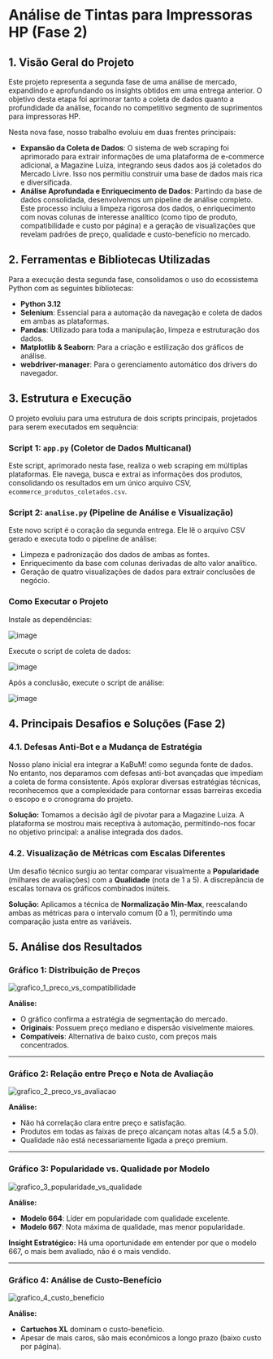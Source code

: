 # Análise de Tintas para Impressoras HP (Fase 2)

## 1. Visão Geral do Projeto

Este projeto representa a segunda fase de uma análise de mercado, expandindo e aprofundando os insights obtidos em uma entrega anterior. O objetivo desta etapa foi aprimorar tanto a coleta de dados quanto a profundidade da análise, focando no competitivo segmento de suprimentos para impressoras HP.

Nesta nova fase, nosso trabalho evoluiu em duas frentes principais:

- **Expansão da Coleta de Dados**: O sistema de web scraping foi aprimorado para extrair informações de uma plataforma de e-commerce adicional, a Magazine Luiza, integrando seus dados aos já coletados do Mercado Livre. Isso nos permitiu construir uma base de dados mais rica e diversificada.
- **Análise Aprofundada e Enriquecimento de Dados**: Partindo da base de dados consolidada, desenvolvemos um pipeline de análise completo. Este processo incluiu a limpeza rigorosa dos dados, o enriquecimento com novas colunas de interesse analítico (como tipo de produto, compatibilidade e custo por página) e a geração de visualizações que revelam padrões de preço, qualidade e custo-benefício no mercado.

## 2. Ferramentas e Bibliotecas Utilizadas

Para a execução desta segunda fase, consolidamos o uso do ecossistema Python com as seguintes bibliotecas:

- **Python 3.12**
- **Selenium**: Essencial para a automação da navegação e coleta de dados em ambas as plataformas.
- **Pandas**: Utilizado para toda a manipulação, limpeza e estruturação dos dados.
- **Matplotlib & Seaborn**: Para a criação e estilização dos gráficos de análise.
- **webdriver-manager**: Para o gerenciamento automático dos drivers do navegador.

## 3. Estrutura e Execução

O projeto evoluiu para uma estrutura de dois scripts principais, projetados para serem executados em sequência:

### Script 1: `app.py` (Coletor de Dados Multicanal)

Este script, aprimorado nesta fase, realiza o web scraping em múltiplas plataformas. Ele navega, busca e extrai as informações dos produtos, consolidando os resultados em um único arquivo CSV, `ecommerce_produtos_coletados.csv`.

### Script 2: `analise.py` (Pipeline de Análise e Visualização)

Este novo script é o coração da segunda entrega. Ele lê o arquivo CSV gerado e executa todo o pipeline de análise:

- Limpeza e padronização dos dados de ambas as fontes.
- Enriquecimento da base com colunas derivadas de alto valor analítico.
- Geração de quatro visualizações de dados para extrair conclusões de negócio.

### Como Executar o Projeto

Instale as dependências:

![image](https://github.com/user-attachments/assets/4fa2c27a-7aba-4bae-b7c5-b168d8793c8c)


Execute o script de coleta de dados:

![image](https://github.com/user-attachments/assets/e5b79e5c-d357-4914-bd4d-c56b5e47e151)


Após a conclusão, execute o script de análise:

![image](https://github.com/user-attachments/assets/e3d98076-10e1-47e7-bd7a-4dd711bb9ed3)


## 4. Principais Desafios e Soluções (Fase 2)

### 4.1. Defesas Anti-Bot e a Mudança de Estratégia

Nosso plano inicial era integrar a KaBuM! como segunda fonte de dados. No entanto, nos deparamos com defesas anti-bot avançadas que impediam a coleta de forma consistente. Após explorar diversas estratégias técnicas, reconhecemos que a complexidade para contornar essas barreiras excedia o escopo e o cronograma do projeto.

**Solução:** Tomamos a decisão ágil de pivotar para a Magazine Luiza. A plataforma se mostrou mais receptiva à automação, permitindo-nos focar no objetivo principal: a análise integrada dos dados.

### 4.2. Visualização de Métricas com Escalas Diferentes

Um desafio técnico surgiu ao tentar comparar visualmente a **Popularidade** (milhares de avaliações) com a **Qualidade** (nota de 1 a 5). A discrepância de escalas tornava os gráficos combinados inúteis.

**Solução:** Aplicamos a técnica de **Normalização Min-Max**, reescalando ambas as métricas para o intervalo comum (0 a 1), permitindo uma comparação justa entre as variáveis.

## 5. Análise dos Resultados

### Gráfico 1: Distribuição de Preços

![grafico_1_preco_vs_compatibilidade](https://github.com/user-attachments/assets/73c4bc90-e01f-4d5d-9438-add23a7b2828)


**Análise:**

- O gráfico confirma a estratégia de segmentação do mercado.
- **Originais**: Possuem preço mediano e dispersão visivelmente maiores.
- **Compatíveis**: Alternativa de baixo custo, com preços mais concentrados.

---

### Gráfico 2: Relação entre Preço e Nota de Avaliação

![grafico_2_preco_vs_avaliacao](https://github.com/user-attachments/assets/cb844ced-f5d0-4603-8cb1-8bf8280e691e)


**Análise:**

- Não há correlação clara entre preço e satisfação.
- Produtos em todas as faixas de preço alcançam notas altas (4.5 a 5.0).
- Qualidade não está necessariamente ligada a preço premium.

---

### Gráfico 3: Popularidade vs. Qualidade por Modelo

![grafico_3_popularidade_vs_qualidade](https://github.com/user-attachments/assets/58da16b7-17e0-44a5-a05b-da39dc217063)


**Análise:**

- **Modelo 664**: Líder em popularidade com qualidade excelente.
- **Modelo 667**: Nota máxima de qualidade, mas menor popularidade.

**Insight Estratégico:** Há uma oportunidade em entender por que o modelo 667, o mais bem avaliado, não é o mais vendido.

---

### Gráfico 4: Análise de Custo-Benefício

![grafico_4_custo_beneficio](https://github.com/user-attachments/assets/257907a1-b168-4112-9ce1-e06850838427)


**Análise:**

- **Cartuchos XL** dominam o custo-benefício.
- Apesar de mais caros, são mais econômicos a longo prazo (baixo custo por página).
